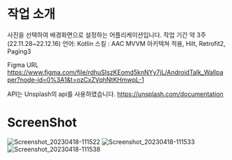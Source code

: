 # 작업 소개
사진을 선택하여 배경화면으로 설정하는 어플리케이션입니다.
작업 기간 약 3주 (22.11.28~22.12.16)
언어: Kotlin
스킬 : AAC MVVM 아키텍쳐 적용, Hilt, Retrofit2, Paging3

Figma URL
https://www.figma.com/file/rdhuSIszKEomd5knNYy7jL/AndroidTalk_Wallpaper?node-id=0%3A1&t=ozCxZVqhNtKHmwpL-1

API는 Unsplash의 api를 사용하였습니다.
https://unsplash.com/documentation

# ScreenShot
![Screenshot_20230418-111522](https://user-images.githubusercontent.com/49976961/232653368-fd7879e9-2eda-4dec-bf09-c258187090f8.png)
![Screenshot_20230418-111533](https://user-images.githubusercontent.com/49976961/232653375-ca9cccb4-196f-4338-87c3-c40f9ebf61f4.png)
![Screenshot_20230418-111538](https://user-images.githubusercontent.com/49976961/232653378-54632ac8-c20f-40c4-a43a-2795df00ae42.png)
